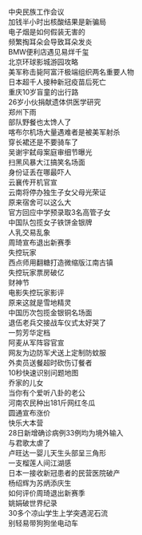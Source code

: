 中央民族工作会议  
加钱半小时出核酸结果是新骗局  
电子烟是如何假装无害的  
频繁掏耳朵会导致耳朵发炎  
BMW便利店遇见易烊千玺  
北京环球影城游园攻略  
美军称击毙阿富汗极端组织两名重要人物  
日本超千人接种新冠疫苗后死亡  
重庆10岁盲童的出行路  
26岁小伙捐献遗体供医学研究  
郑州下雨  
部队野餐也太馋人了  
喀布尔机场大量遇难者是被美军射杀  
穿长裙还是不要骑车了  
吴谢宇弑母案庭审细节曝光  
扫黑风暴大江搞笑名场面  
身份证丢在哪最吓人  
云襄传开机官宣  
云南将停办独生子女父母光荣证  
原来宿舍可以这么大  
官方回应中学预录取3名高管子女  
中国队包揽女子铁饼金银牌  
人乳交易乱象  
周琦宣布退出新赛季  
失控玩家  
西点师用翻糖打造微缩版江南古镇  
失控玩家票房破亿  
财神节  
电影失控玩家影评  
原来这就是雪地精灵  
中国历次包揽金银铜名场面  
退伍老兵交接战车仪式太好哭了  
一剪芳华定档  
阿麦从军阵容官宣  
网友为边防军犬送上定制防蚊服  
外卖员送餐超时砍伤订餐者  
10秒快速识别问题地图  
乔家的儿女  
当你有个爱听八卦的老公  
河南农民种出181斤网红冬瓜  
圆通宣布涨价  
快乐大本营  
28日新增确诊病例33例均为境外输入  
与君歌太虐了  
卢旺达一婴儿天生头部呈三角形  
一支榴莲人间江湖感  
日本一接收新冠患者的民营医院破产  
杨绍辉为苏炳添庆生  
如何评价周琦退出新赛季  
姚娟破世界纪录  
30多个凉山学生上学突遇泥石流  
别轻易带狗狗坐电动车  
